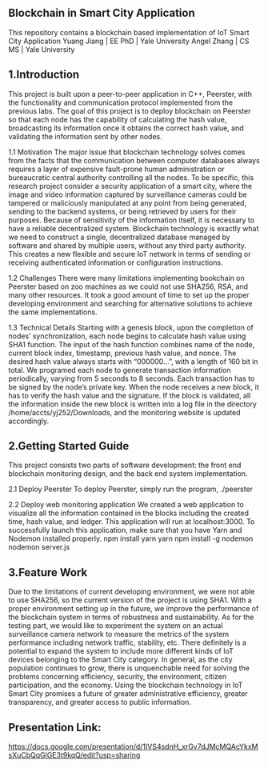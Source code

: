 ## Blockchain in Smart City Application
This repository contains a blockchain based implementation of IoT Smart City Application
Yuang Jiang | EE PhD | Yale University
Angel Zhang | CS MS | Yale University

## 1.Introduction
This project is built upon a peer-to-peer application in C++, Peerster, with the functionality and communication protocol implemented from the previous labs. The goal of this project is to deploy blockchain on Peerster so that each node has the capability of calculating the hash value, broadcasting its information once it obtains the correct hash value, and validating the information sent by other nodes.

1.1 Motivation
The major issue that blockchain technology solves comes from the facts that the communication between computer databases always requires a layer of expensive fault-prone human administration or bureaucratic central authority controlling all the nodes. To be specific, this research project consider a security application of a smart city, where the image and video information captured by surveillance cameras could be tampered or maliciously manipulated at any point from being generated, sending to the backend systems, or being retrieved by users for their purposes. Because of sensitivity of the information itself, it is necessary to have a reliable decentralized system. Blockchain technology is exactly what we need to construct a single, decentralized database managed by software and shared by multiple users, without any third party authority. This creates a new flexible and secure IoT network in terms of sending or receiving authenticated information or configuration instructions.

1.2 Challenges
There were many limitations implementing bookchain on Peerster based on zoo machines as we could not use SHA256, RSA, and many other resources. It took a good amount of time to set up the proper developing environment and searching for alternative solutions to achieve the same implementations.

1.3 Technical Details
Starting with a genesis block, upon the completion of nodes’ synchronization, each node begins to calculate hash value using SHA1 function. The input of the hash function combines name of the node, current block index, timestamp, previous hash value, and nonce. The desired hash value always starts with “000000...”, with a length of 160 bit in total. We programed each node to generate transaction information periodically, varying from 5 seconds to 8 seconds. Each transaction has to be signed by the node’s private key. When the node receives a new block, it has to verify the hash value and the signature. If the block is validated, all the information inside the new block is written into a log file in the directory /home/accts/yj252/Downloads, and the monitoring website is updated accordingly.

## 2.Getting Started Guide
This project consists two parts of software development: the front end blockchain monitoring design, and the back end system implementation.

2.1 Deploy Peerster
To deploy Peerster, simply run the program,
./peerster

2.2 Deploy web monitoring application
We created a web application to visualize all the information contained in the blocks including the created time, hash value, and ledger. This application will run at localhost:3000. To successfully launch this application, make sure that you have Yarn and Nodemon installed properly.
npm install yarn
yarn
npm install -g nodemon
nodemon server.js

## 3.Feature Work
Due to the limitations of current developing environment, we were not able to use SHA256, so the current version of the project is using SHA1. With a proper environment setting up in the future, we improve the performance of the blockchain system in terms of robustness and sustainability. As for the testing part, we would like to experiment the system on an actual surveillance camera network to measure the metrics of the system performance including network traffic, stability, etc. There definitely is a potential to expand the system to include more different kinds of IoT devices belonging to the Smart City category. In general, as the city population continues to grow, there is unquenchable need for solving the problems concerning efficiency, security, the environment, citizen participation, and the economy. Using the blockchain technology in IoT Smart City promises a future of greater administrative efficiency, greater transparency, and greater access to public information.

## Presentation Link:
https://docs.google.com/presentation/d/1IVS4sdnH_xrGv7dJMcMQAcYkxMsXuCbQqGlGE3t9kqQ/edit?usp=sharing
